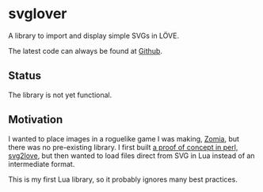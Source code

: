 # svglover

A library to import and display simple SVGs in LÖVE.

The latest code can always be found at [Github](https://github.com/globalcitizen/svglover).

## Status

The library is not yet functional.

## Motivation

I wanted to place images in a roguelike game I was making, [Zomia](https://github.com/globalcitizen/zomia), but there was no pre-existing library. I first built [a proof of concept in perl, svg2love](https://github.com/globalcitizen/svg2love), but then wanted to load files direct from SVG in Lua instead of an intermediate format.

This is my first Lua library, so it probably ignores many best practices.
